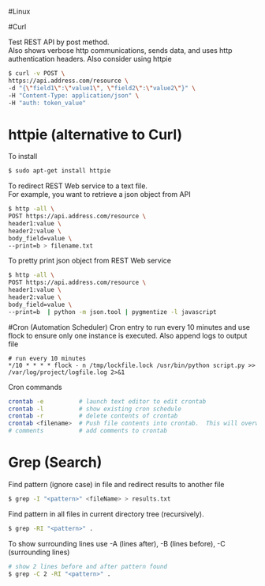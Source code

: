 #Linux

#Curl

Test REST API by post method.  
Also shows verbose http communications, sends data, and uses http authentication headers.
Also consider using httpie
```bash
$ curl -v POST \
https://api.address.com/resource \
-d "{\"field1\":\"value1\", \"field2\":\"value2\"}" \
-H "Content-Type: application/json" \
-H "auth: token_value"
```

# httpie (alternative to Curl)
To install
```sh
$ sudo apt-get install httpie
```
To redirect REST Web service to a text file.   
For example, you want to retrieve a json object from API
```sh
$ http -all \
POST https://api.address.com/resource \ 
header1:value \
header2:value \
body_field=value \
--print=b > filename.txt
```

To pretty print json object from REST Web service
```sh
$ http -all \
POST https://api.address.com/resource \ 
header1:value \
header2:value \
body_field=value \
--print=b  | python -m json.tool | pygmentize -l javascript 
```


#Cron (Automation Scheduler)
Cron entry to run every 10 minutes and use flock to ensure only one instance is executed.  Also append logs to output file 
```{r, engine='bash', count_lines}
# run every 10 minutes
*/10 * * * * flock - n /tmp/lockfile.lock /usr/bin/python script.py >> /var/log/project/logfile.log 2>&1
```
Cron commands
```bash
crontab -e          # launch text editor to edit crontab
crontab -l          # show existing cron schedule
crontab -r          # delete contents of crontab
crontab <filename>  # Push file contents into crontab.  This will overwrite everything in crontab
# comments          # add comments to crontab
```

# Grep (Search)
Find pattern (ignore case) in file and redirect results to another file
```bash
$ grep -I "<pattern>" <fileName> > results.txt
```
Find pattern in all files in current directory tree (recursively).
```bash
$ grep -RI "<pattern>" .
```
To show surrounding lines use -A (lines after), -B (lines before), -C (surrounding lines)
``` bash
# show 2 lines before and after pattern found
$ grep -C 2 -RI "<pattern>" .
```
